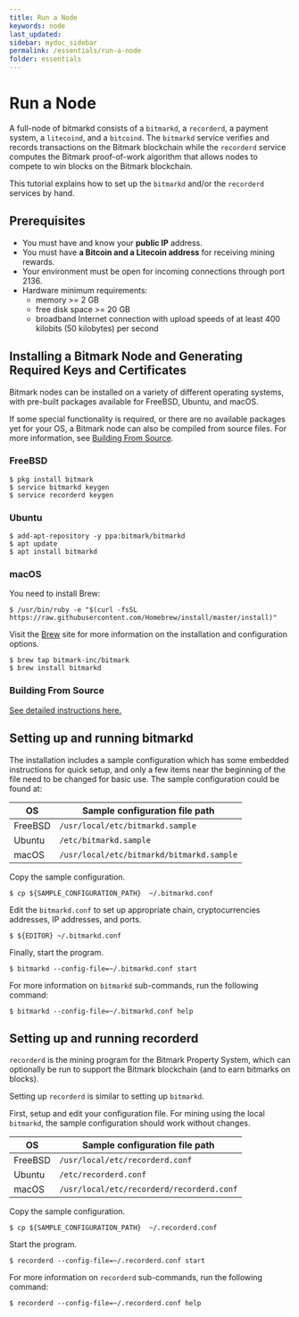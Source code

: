 ```yaml
---
title: Run a Node
keywords: node
last_updated: 
sidebar: mydoc_sidebar
permalink: /essentials/run-a-node
folder: essentials
---
```


# Run a Node

A full-node of bitmarkd consists of a `bitmarkd`, a `recorderd`, a payment system, a `litecoind`, and a `bitcoind`. The `bitmarkd` service  verifies and records transactions on the Bitmark blockchain while the `recorderd` service computes the Bitmark proof-of-work algorithm that allows nodes to compete to win blocks on the Bitmark blockchain. 

This tutorial explains how to set up the `bitmarkd` and/or the `recorderd` services by hand.

## Prerequisites

+ You must have and know your **public IP** address.
+ You must have **a Bitcoin and a Litecoin address** for receiving mining rewards.
+ Your environment must be open for incoming connections through port 2136.
+ Hardware minimum requirements:
    - memory >= 2 GB
    - free disk space >= 20 GB
    - broadband Internet connection with upload speeds of at least 400 kilobits (50 kilobytes) per second

## Installing a Bitmark Node and Generating Required Keys and Certificates

Bitmark nodes can be installed on a variety of different operating systems, with pre-built packages available for FreeBSD, Ubuntu, and macOS.

If some special functionality is required, or there are no available packages yet for your OS, a Bitmark node can also be compiled from source files. For more information, see [Building From Source](#building-from-source).

### FreeBSD

```shell
$ pkg install bitmark
$ service bitmarkd keygen
$ service recorderd keygen
```

### Ubuntu

```shell
$ add-apt-repository -y ppa:bitmark/bitmarkd
$ apt update
$ apt install bitmarkd
```

### macOS

You need to install Brew:

```shell
$ /usr/bin/ruby -e "$(curl -fsSL https://raw.githubusercontent.com/Homebrew/install/master/install)"
```

Visit the [Brew](https://brew.sh/) site for more information on the installation and configuration options.

```shell
$ brew tap bitmark-inc/bitmark
$ brew install bitmarkd
```

### Building From Source

[See detailed instructions here.](https://github.com/bitmark-inc/bitmarkd#operating-system-specific-setup-commands)

## Setting up and running bitmarkd

The installation includes a sample configuration which has some embedded instructions for quick setup, and only a few items near the beginning of the file need to be changed for basic use. The sample configuration could be found at:

| OS      | Sample configuration file path            |
|---------|-------------------------------------------|
| FreeBSD | `/usr/local/etc/bitmarkd.sample`          |
| Ubuntu  | `/etc/bitmarkd.sample`                    |
| macOS   | `/usr/local/etc/bitmarkd/bitmarkd.sample` |

Copy the sample configuration.

```shell
$ cp ${SAMPLE_CONFIGURATION_PATH}  ~/.bitmarkd.conf
```

Edit the `bitmarkd.conf` to set up appropriate chain, cryptocurrencies addresses, IP addresses, and ports.

```shell	
$ ${EDITOR} ~/.bitmarkd.conf	
```

Finally, start the program.

```shell
$ bitmarkd --config-file=~/.bitmarkd.conf start
```

For more information on `bitmarkd` sub-commands, run the following command:

```shell
$ bitmarkd --config-file=~/.bitmarkd.conf help
```

## Setting up and running recorderd

`recorderd` is the mining program for the Bitmark Property System, which can optionally be run to support the Bitmark blockchain (and to earn bitmarks on blocks). 

Setting up `recorderd` is similar to setting up `bitmarkd`.

First, setup and edit your configuration file. For mining using the local `bitmarkd`, the sample configuration should work without changes.

| OS      | Sample configuration file path            |
|---------|-------------------------------------------|
| FreeBSD | `/usr/local/etc/recorderd.conf`           |
| Ubuntu  | `/etc/recorderd.conf`                     |
| macOS   | `/usr/local/etc/recorderd/recorderd.conf` |

Copy the sample configuration.

```shell
$ cp ${SAMPLE_CONFIGURATION_PATH}  ~/.recorderd.conf
```

Start the program.

```
$ recorderd --config-file=~/.recorderd.conf start
```

For more information on `recorderd` sub-commands, run the following command:

```shell
$ recorderd --config-file=~/.recorderd.conf help
```